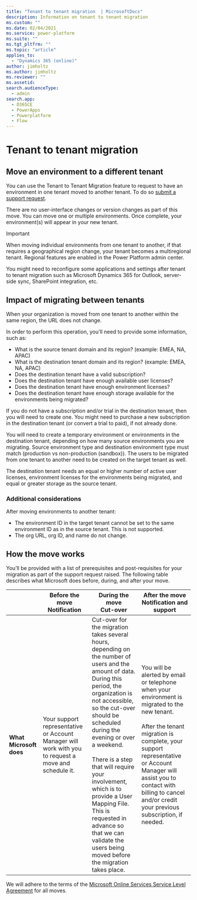 ```yaml
---
title: "Tenant to tenant migration  | MicrosoftDocs"
description: Information on tenant to tenant migration 
ms.custom: ""
ms.date: 02/04/2021
ms.service: power-platform
ms.suite: ""
ms.tgt_pltfrm: ""
ms.topic: "article"
applies_to: 
  - "Dynamics 365 (online)"
author: jimholtz
ms.author: jimholtz
ms.reviewer: ""
ms.assetid: 
search.audienceType: 
  - admin
search.app:
  - D365CE
  - PowerApps
  - Powerplatform
  - Flow
---
```

# Tenant to tenant migration

## Move an environment to a different tenant

You can use the Tenant to Tenant Migration feature to request to have an environment in one tenant moved to another tenant. To do so [submit a support request](get-help-support.md).

There are no user-interface changes or version changes as part of this move. You can move one or multiple environments. Once complete, your environment(s) will appear in your new tenant.

> [!IMPORTANT]
> When moving individual environments from one tenant to another, if that requires a geographical region change, your tenant becomes a multiregional tenant. Regional features are enabled in the Power Platform admin center.
> 
> You might need to reconfigure some applications and settings after tenant to tenant migration such as Microsoft Dynamics 365 for Outlook, server-side sync, SharePoint integration, etc.
>

## Impact of migrating between tenants

When your organization is moved from one tenant to another within the same region, the URL does not change.

In order to perform this operation, you'll need to provide some information, such as:
- What is the source tenant domain and its region? (example: EMEA, NA, APAC)
- What is the destination tenant domain and its region? (example: EMEA, NA, APAC)
- Does the destination tenant have a valid subscription?
- Does the destination tenant have enough available user licenses?
- Does the destination tenant have enough environment licenses?
- Does the destination tenant have enough storage available for the environments being migrated?

If you do not have a subscription and/or trial in the destination tenant, then you will need to create one. You might need to purchase a new subscription in the destination tenant (or convert a trial to paid), if not already done.

You will need to create a temporary environment or environments in the destination tenant, depending on how many source environments you are migrating.  Source environment type and destination environment type must match (production vs non-production (sandbox)). The users to be migrated from one tenant to another need to be created on the target tenant as well.

The destination tenant needs an equal or higher number of active user licenses, environment licenses for the environments being migrated, and equal or greater storage as the source tenant.

### Additional considerations

After moving environments to another tenant:

- The environment ID in the target tenant cannot be set to the same environment ID as in the source tenant. This is not supported. 
- The org URL, org ID, and name do not change. 

## How the move works

You’ll be provided with a list of prerequisites and post-requisites for your migration as part of the support request raised. The following table describes what Microsoft does before, during, and after your move.


| |Before the move<br/>Notification   |During the move<br/>Cut-over  |After the move<br/>Notification and support |
|---------|---------|---------|---------|
|**What Microsoft does**   |Your support representative or Account Manager will work with you to request a move and schedule it.         |Cut-over for the migration takes several hours, depending on the number of users and the amount of data. During this period, the organization is not accessible, so the cut-over should be scheduled during the evening or over a weekend.<br/><br/>There is a step that will require your involvement, which is to provide a User Mapping File. This is requested in advance so that we can validate the users being moved before the migration takes place.         |You will be alerted by email or telephone when your environment is migrated to the new tenant.<br/><br/>After the tenant migration is complete, your support representative or Account Manager will assist you to contact with billing to cancel and/or credit your previous subscription, if needed.         |

We will adhere to the terms of the [Microsoft Online Services Service Level Agreement](https://go.microsoft.com/fwlink/p/?LinkID=523897) for all moves.

